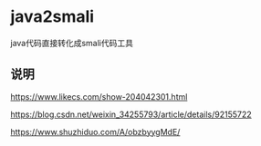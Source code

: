 # java2smali
java代码直接转化成smali代码工具


## 说明

https://www.likecs.com/show-204042301.html

https://blog.csdn.net/weixin_34255793/article/details/92155722

https://www.shuzhiduo.com/A/obzbyygMdE/
